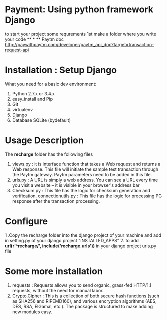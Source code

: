 # Payment: Using python framework Django
to start your project some requrements
1st make a folder where you write your code
** * ** Paytm doc http://paywithpaytm.com/developer/paytm_api_doc?target=transaction-request-api

# Installation : Setup Django
What you need for a basic dev environment:

1. Python 2.7.x or 3.4.x
2. easy_install and Pip
3. Git
4. virtualenv
5. Django
6. Database SQLite (bydefault)

# Usage Description
The **recharge** folder has the following files
1. views.py : it is interface function that takes a Web request and returns a Web response. This file will initiate the sample test transaction through the Paytm gateway. Paytm parameters need to be added in this file.
2. urls.py : A URL is simply a web address. You can see a URL every time you visit a website – it is visible in your browser's address bar
3. Checksum.py : This file has the logic for checksum generation and verification.
connectionutils.py : This file has the logic for processing PG response after the transaction processing.

# Configure
1 .Copy the recharge folder into the django project of your machine and add in setting.py of your django project "INSTALLED_APPS"
2. to add **url(r'^recharge/', include('recharge.urls'))** in your django project urls.py file

# Some more installation
1. requests : Requests allows you to send organic, grass-fed HTTP/1.1 requests, without the need for manual labor. 
2. Crypto.Cipher : This is a collection of both secure hash functions (such as SHA256 and RIPEMD160), and various encryption algorithms (AES, DES, RSA, ElGamal, etc.). The package is structured to make adding new modules easy.
